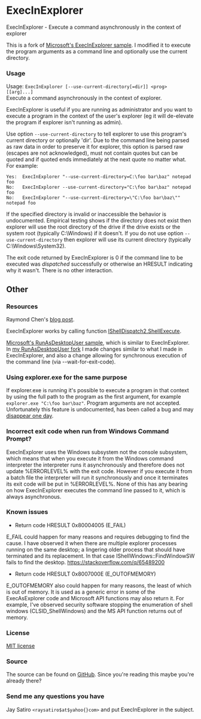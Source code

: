 ExecInExplorer
==============

ExecInExplorer - Execute a command asynchronously in the context of explorer

This is a fork of
[Microsoft's ExecInExplorer sample](https://github.com/Microsoft/Windows-classic-samples/tree/master/Samples/Win7Samples/winui/shell/appplatform/ExecInExplorer).
I modified it to execute the program arguments as a command line and optionally
use the current directory.

### Usage

Usage: `ExecInExplorer [--use-current-directory[=dir]] <prog> [[arg]...]`  
Execute a command asynchronously in the context of explorer.

ExecInExplorer is useful if you are running as administrator and you want to
execute a program in the context of the user's explorer (eg it will de-elevate
the program if explorer isn't running as admin).

Use option `--use-current-directory` to tell explorer to use this program's
current directory or optionally 'dir'. Due to the command line being parsed as
raw data in order to preserve it for explorer, this option is parsed raw
(escapes are not acknowledged), must not contain quotes but can be quoted and
if quoted ends immediately at the next quote no matter what. For example:

~~~
Yes:  ExecInExplorer "--use-current-directory=C:\foo bar\baz" notepad foo
No:   ExecInExplorer --use-current-directory="C:\foo bar\baz" notepad foo
No:   ExecInExplorer "--use-current-directory=\"C:\foo bar\baz\"" notepad foo
~~~

If the specified directory is invalid or inaccessible the behavior is
undocumented. Empirical testing shows if the directory does not exist then
explorer will use the root directory of the drive if the drive exists or the
system root (typically C:\Windows) if it doesn't. If you do not use option
`--use-current-directory` then explorer will use its current directory
(typically C:\Windows\System32).

The exit code returned by ExecInExplorer is 0 if the command line to be
executed was *dispatched* successfully or otherwise an HRESULT indicating why
it wasn't. There is no other interaction.

Other
-----

### Resources

Raymond Chen's
[blog post](https://blogs.msdn.microsoft.com/oldnewthing/20131118-00/?p=2643).

ExecInExplorer works by calling function
[IShellDispatch2.ShellExecute](https://msdn.microsoft.com/en-us/library/windows/desktop/bb774148.aspx).

[Microsoft's RunAsDesktopUser sample](https://blogs.msdn.microsoft.com/aaron_margosis/2009/06/06/faq-how-do-i-start-a-program-as-the-desktop-user-from-an-elevated-app/),
which is similar to ExecInExplorer. In
[my RunAsDesktopUser fork](https://github.com/jay/RunAsDesktopUser)
I made changes similar to what I made in ExecInExplorer, and also a change
allowing for synchronous execution of the command line (via
--wait-for-exit-code).

### Using explorer.exe for the same purpose

If explorer.exe is running it's possible to execute a program in that context
by using the full path to the program as the first argument, for example
`explorer.exe "C:\foo bar\baz"`. Program arguments are not accepted.
Unfortunately this feature is undocumented, has been called a bug and may
[disappear one day](http://mdb-blog.blogspot.com/2013/01/nsis-lunch-program-as-user-from-uac.html?showComment=1388694317801#c939517856791332836).

### Incorrect exit code when run from Windows Command Prompt?

ExecInExplorer uses the Windows subsystem not the console subsystem, which
means that when you execute it from the Windows command interpreter the
interpreter runs it asynchronously and therefore does not update %ERRORLEVEL%
with the exit code. However if you execute it from a batch file the interpreter
will run it synchronously and once it terminates its exit code will be put in
%ERRORLEVEL%. None of this has any bearing on how ExecInExplorer executes the
command line passed to it, which is always asynchronous.

### Known issues

- Return code HRESULT 0x80004005 (E_FAIL)

E_FAIL could happen for many reasons and requires debugging to find the cause.
I have observed it when there are multiple explorer processes running on the
same desktop; a lingering older process that should have terminated and its
replacement. In that case IShellWindows::FindWindowSW fails to find the
desktop. https://stackoverflow.com/q/65489200

- Return code HRESULT 0x8007000E (E_OUTOFMEMORY)

E_OUTOFMEMORY also could happen for many reasons, the least of which is out of
memory. It is used as a generic error in some of the ExecAsExplorer code and
Microsoft API functions may also return it. For example, I've observed security
software stopping the enumeration of shell windows (CLSID_ShellWindows) and the
MS API function returns out of memory.

### License

[MIT license](https://github.com/jay/ExecInExplorer/blob/master/LICENSE)

### Source

The source can be found on
[GitHub](https://github.com/jay/ExecInExplorer).
Since you're reading this maybe you're already there?

### Send me any questions you have

Jay Satiro `<raysatiro$at$yahoo{}com>` and put ExecInExplorer in the subject.

